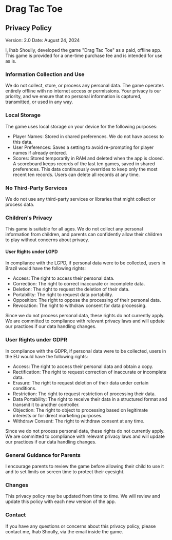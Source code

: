 # Drag Tac Toe 
## Privacy Policy

Version: 2.0
Date: August 24, 2024

I, Ihab Shoully, developed the game "Drag Tac Toe" as a paid, offline app. This game is provided for a one-time purchase fee and is intended for use as is.

### Information Collection and Use
We do not collect, store, or process any personal data. The game operates entirely offline with no internet access or permissions. Your privacy is our priority, and we ensure that no personal information is captured, transmitted, or used in any way.

### Local Storage
The game uses local storage on your device for the following purposes:

* Player Names: Stored in shared preferences. We do not have access to this data.
* User Preferences: Saves a setting to avoid re-prompting for player names if already entered.
* Scores: Stored temporarily in RAM and deleted when the app is closed. A scoreboard keeps records of the last ten games, saved in shared preferences. This data continuously overrides to keep only the most recent ten records. Users can delete all records at any time.

### No Third-Party Services
We do not use any third-party services or libraries that might collect or process data.

### Children's Privacy
This game is suitable for all ages. We do not collect any personal information from children, and parents can confidently allow their children to play without concerns about privacy.

#### User Rights under LGPD
In compliance with the LGPD, if personal data were to be collected, users in Brazil would have the following rights:

* Access: The right to access their personal data.
* Correction: The right to correct inaccurate or incomplete data.
* Deletion: The right to request the deletion of their data.
* Portability: The right to request data portability.
* Opposition: The right to oppose the processing of their personal data.
* Revocation: The right to withdraw consent for data processing.

Since we do not process personal data, these rights do not currently apply. We are committed to compliance with relevant privacy laws and will update our practices if our data handling changes.

### User Rights under GDPR
In compliance with the GDPR, if personal data were to be collected, users in the EU would have the following rights:

* Access: The right to access their personal data and obtain a copy.
* Rectification: The right to request correction of inaccurate or incomplete data.
* Erasure: The right to request deletion of their data under certain conditions.
* Restriction: The right to request restriction of processing their data.
* Data Portability: The right to receive their data in a structured format and transmit it to another controller.
* Objection: The right to object to processing based on legitimate interests or for direct marketing purposes.
* Withdraw Consent: The right to withdraw consent at any time.

Since we do not process personal data, these rights do not currently apply. We are committed to compliance with relevant privacy laws and will update our practices if our data handling changes.

### General Guidance for Parents
I encourage parents to review the game before allowing their child to use it and to set limits on screen time to protect their eyesight.

### Changes
This privacy policy may be updated from time to time. We will review and update this policy with each new version of the app.

### Contact
If you have any questions or concerns about this privacy policy, please contact me, Ihab Shoully, via the email inside the game.
